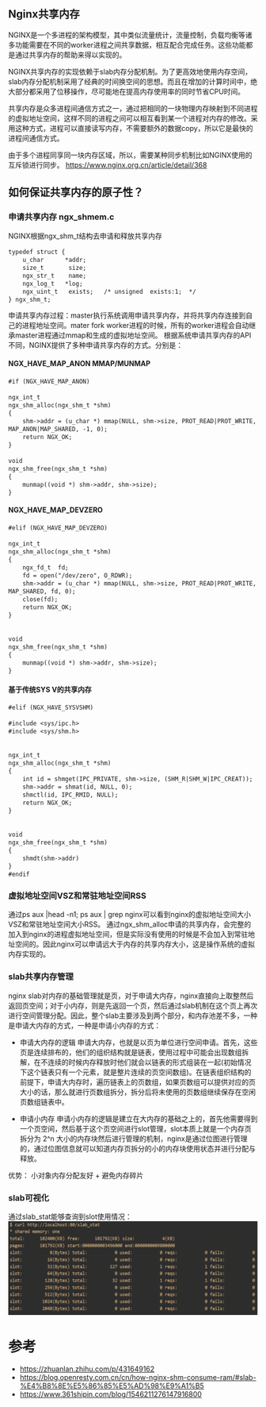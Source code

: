 ## Nginx共享内存
NGINX是一个多进程的架构模型，其中类似流量统计，流量控制，负载均衡等诸多功能需要在不同的worker进程之间共享数据，相互配合完成任务。这些功能都是通过共享内存的帮助来得以实现的。

NGINX共享内存的实现依赖于slab内存分配机制。为了更高效地使用内存空间，slab内存分配机制采用了经典的时间换空间的思想。而且在增加的计算时间中，绝大部分都采用了位移操作，尽可能地在提高内存使用率的同时节省CPU时间。

共享内存是众多进程间通信方式之一，通过把相同的一块物理内存映射到不同进程的虚拟地址空间，这样不同的进程之间可以相互看到某一个进程对内存的修改。采用这种方式，进程可以直接读写内存，不需要额外的数据copy，所以它是最快的进程间通信方式。

由于多个进程同享同一块内存区域，所以，需要某种同步机制比如NGINX使用的互斥锁进行同步。
https://www.nginx.org.cn/article/detail/368


## 如何保证共享内存的原子性？

### 申请共享内存 ngx_shmem.c
NGINX根据ngx_shm_t结构去申请和释放共享内存
``` 
typedef struct {
    u_char      *addr;
    size_t       size;
    ngx_str_t    name;
    ngx_log_t   *log;
    ngx_uint_t   exists;   /* unsigned  exists:1;  */
} ngx_shm_t;
```
申请共享内存过程：master执行系统调用申请共享内存，并将共享内存连接到自己的进程地址空间。mater fork worker进程的时候，所有的worker进程会自动继承master进程通过mmap和生成的虚拟地址空间。
根据系统申请共享内存的API不同，NGINX提供了多种申请共享内存的方式。分别是：
#### NGX_HAVE_MAP_ANON MMAP/MUNMAP
``` 
#if (NGX_HAVE_MAP_ANON)

ngx_int_t
ngx_shm_alloc(ngx_shm_t *shm)
{
    shm->addr = (u_char *) mmap(NULL, shm->size, PROT_READ|PROT_WRITE, MAP_ANON|MAP_SHARED, -1, 0);
    return NGX_OK;
}

void
ngx_shm_free(ngx_shm_t *shm)
{
    munmap((void *) shm->addr, shm->size);
}
```
#### NGX_HAVE_MAP_DEVZERO
```
#elif (NGX_HAVE_MAP_DEVZERO)

ngx_int_t
ngx_shm_alloc(ngx_shm_t *shm)
{
    ngx_fd_t  fd;
    fd = open("/dev/zero", O_RDWR);
    shm->addr = (u_char *) mmap(NULL, shm->size, PROT_READ|PROT_WRITE, MAP_SHARED, fd, 0);
    close(fd);
    return NGX_OK;
}


void
ngx_shm_free(ngx_shm_t *shm)
{
    munmap((void *) shm->addr, shm->size); 
}
```
#### 基于传统SYS V的共享内存
```
#elif (NGX_HAVE_SYSVSHM)

#include <sys/ipc.h>
#include <sys/shm.h>


ngx_int_t
ngx_shm_alloc(ngx_shm_t *shm)
{
    int id = shmget(IPC_PRIVATE, shm->size, (SHM_R|SHM_W|IPC_CREAT));
    shm->addr = shmat(id, NULL, 0);
    shmctl(id, IPC_RMID, NULL);
    return NGX_OK;
}


void
ngx_shm_free(ngx_shm_t *shm)
{
    shmdt(shm->addr)
}
#endif
```
### 虚拟地址空间VSZ和常驻地址空间RSS
通过ps aux |head -n1; ps aux | grep nginx可以看到nginx的虚拟地址空间大小VSZ和常驻地址空间大小RSS。
通过ngx_shm_alloc申请的共享内存，会完整的加入到nginx的进程虚拟地址空间，但是实际没有使用的时候是不会加入到常驻地址空间的。因此nginx可以申请远大于内存的共享内存大小，这是操作系统的虚拟内存实现的。

### slab共享内存管理
nginx slab对内存的基础管理就是页，对于申请大内存，nginx直接向上取整然后返回页空间；对于小内存，则是先返回一个页，然后通过slab机制在这个页上再次进行空间管理分配。因此，整个slab主要涉及到两个部分，和内存池差不多，一种是申请大内存的方式，一种是申请小内存的方式：

-  申请大内存的逻辑
申请大内存，也就是以页为单位进行空间申请。首先，这些页是连续排布的，他们的组织结构就是链表，使用过程中可能会出现数组拆解，在不连续的时候内存释放时他们就会以链表的形式组装在一起(初始情况下这个链表只有一个元素，就是整片连续的页空间数组)。在链表组织结构的前提下，申请大内存时，遍历链表上的页数组，如果页数组可以提供对应的页大小的话，那么就进行页数组拆分，拆分后将未使用的页数组继续保存在空闲页数组链表中。

- 申请小内存
申请小内存的逻辑是建立在大内存的基础之上的，首先他需要得到一个页空间，然后基于这个页空间进行slot管理，slot本质上就是一个内存页拆分为 2^n 大小的内存块然后进行管理的机制，nginx是通过位图进行管理的，通过位图信息就可以知道内存页拆分的小的内存块使用状态并进行分配与释放。

优势：
小对象内存分配友好 + 避免内存碎片 

### slab可视化
通过slab_stat能够查询到slot使用情况：
![alt text](image-17.png)




# 参考

- https://zhuanlan.zhihu.com/p/431649162
- https://blog.openresty.com.cn/cn/how-nginx-shm-consume-ram/#slab-%E4%B8%8E%E5%86%85%E5%AD%98%E9%A1%B5
- https://www.361shipin.com/blog/1546211276147916800